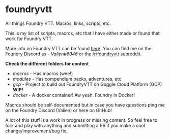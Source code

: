 # foundryvtt
All things Foundry VTT. Macros, links, scripts, etc.

This is my list of scripts, macros, etc that I have either made or found that work for Foundry VTT.

More info on Foundry VTT can be found [here](https://foundryvtt.com). You can find me on the Foundry Discord as - *Valien#6946* or the 
[/r/foundryvtt](https://www.reddit.com/r/foundryvtt) subreddit.

**Check the different folders for content**

* *macros* - Has macros (wee!)
* *modules* - Has compendium packs, adventures, etc.
* *gcp* - Project to build out FoundryVTT on Goggle Cloud Platform (GCP) **WIP!**
* *docker* - A docker container! Aw yeah. Foundry in Docker!

Macros should be self-documented but in case you have questions ping me on the Foundry Discord (Valien) or here on GitHub!

A lot of this stuff is a work in progress or missing content. So feel free to fork and play with anything and submitting a PR if you make a cool change/improvement/bug fix.